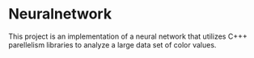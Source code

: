 # Neuralnetwork
This project is an implementation of a neural network that utilizes C+++ parellelism libraries to analyze a large data set of color values.
